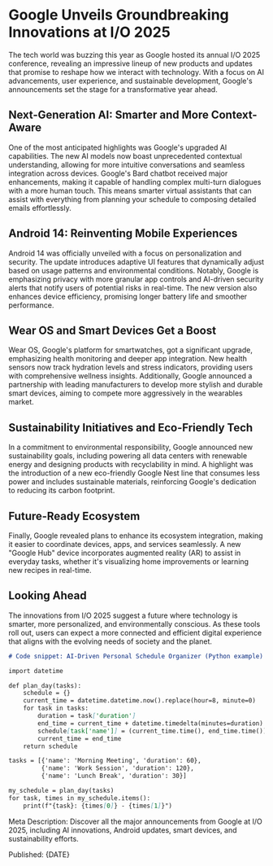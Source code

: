 # Google Unveils Groundbreaking Innovations at I/O 2025

The tech world was buzzing this year as Google hosted its annual I/O 2025 conference, revealing an impressive lineup of new products and updates that promise to reshape how we interact with technology. With a focus on AI advancements, user experience, and sustainable development, Google's announcements set the stage for a transformative year ahead.

## Next-Generation AI: Smarter and More Context-Aware

One of the most anticipated highlights was Google's upgraded AI capabilities. The new AI models now boast unprecedented contextual understanding, allowing for more intuitive conversations and seamless integration across devices. Google's Bard chatbot received major enhancements, making it capable of handling complex multi-turn dialogues with a more human touch. This means smarter virtual assistants that can assist with everything from planning your schedule to composing detailed emails effortlessly.

## Android 14: Reinventing Mobile Experiences

Android 14 was officially unveiled with a focus on personalization and security. The update introduces adaptive UI features that dynamically adjust based on usage patterns and environmental conditions. Notably, Google is emphasizing privacy with more granular app controls and AI-driven security alerts that notify users of potential risks in real-time. The new version also enhances device efficiency, promising longer battery life and smoother performance.

## Wear OS and Smart Devices Get a Boost

Wear OS, Google's platform for smartwatches, got a significant upgrade, emphasizing health monitoring and deeper app integration. New health sensors now track hydration levels and stress indicators, providing users with comprehensive wellness insights. Additionally, Google announced a partnership with leading manufacturers to develop more stylish and durable smart devices, aiming to compete more aggressively in the wearables market.

## Sustainability Initiatives and Eco-Friendly Tech

In a commitment to environmental responsibility, Google announced new sustainability goals, including powering all data centers with renewable energy and designing products with recyclability in mind. A highlight was the introduction of a new eco-friendly Google Nest line that consumes less power and includes sustainable materials, reinforcing Google's dedication to reducing its carbon footprint.

## Future-Ready Ecosystem

Finally, Google revealed plans to enhance its ecosystem integration, making it easier to coordinate devices, apps, and services seamlessly. A new "Google Hub" device incorporates augmented reality (AR) to assist in everyday tasks, whether it's visualizing home improvements or learning new recipes in real-time.

## Looking Ahead

The innovations from I/O 2025 suggest a future where technology is smarter, more personalized, and environmentally conscious. As these tools roll out, users can expect a more connected and efficient digital experience that aligns with the evolving needs of society and the planet.

```markdown
# Code snippet: AI-Driven Personal Schedule Organizer (Python example)

import datetime

def plan_day(tasks):
    schedule = {}
    current_time = datetime.datetime.now().replace(hour=8, minute=0)
    for task in tasks:
        duration = task['duration']
        end_time = current_time + datetime.timedelta(minutes=duration)
        schedule[task['name']] = (current_time.time(), end_time.time())
        current_time = end_time
    return schedule

tasks = [{'name': 'Morning Meeting', 'duration': 60},
         {'name': 'Work Session', 'duration': 120},
         {'name': 'Lunch Break', 'duration': 30}]

my_schedule = plan_day(tasks)
for task, times in my_schedule.items():
    print(f"{task}: {times[0]} - {times[1]}")
```

Meta Description: Discover all the major announcements from Google at I/O 2025, including AI innovations, Android updates, smart devices, and sustainability efforts.

Published: {DATE}
